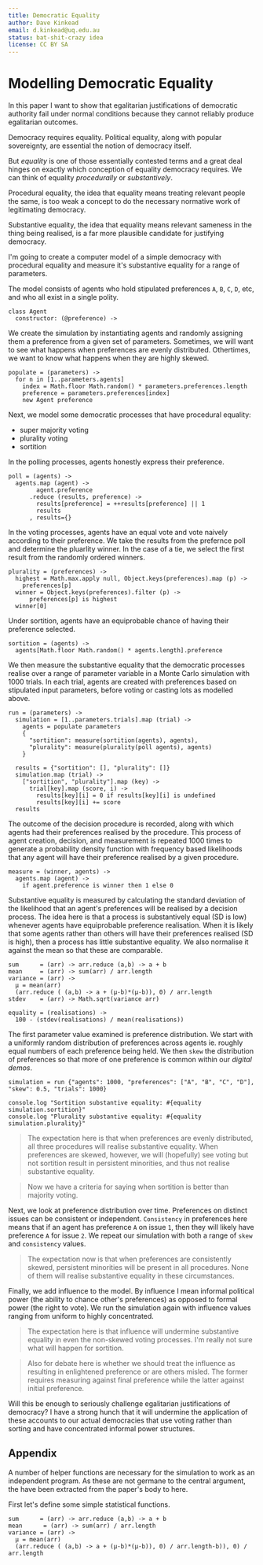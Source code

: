 ```yaml
---
title: Democratic Equality
author: Dave Kinkead
email: d.kinkead@uq.edu.au
status: bat-shit-crazy idea
license: CC BY SA
---
```


# Modelling Democratic Equality

In this paper I want to show that egalitarian justifications of democratic authority fail under normal conditions because they cannot reliably produce egalitarian outcomes.

Democracy requires equality.  Political equality, along with popular sovereignty, are essential the notion of democracy itself.

But _equality_ is one of those essentially contested terms and a great deal hinges on exactly which conception of equality democracy requires.  We can think of equality _procedurally_ or _substantively_.

Procedural equality, the idea that equality means treating relevant people the same, is too weak a concept to do the necessary normative work of legitimating democracy.

Substantive equality, the idea that equality means relevant sameness in the thing being realised, is a far more plausible candidate for justifying democracy.

I'm going to create a computer model of a simple democracy with procedural equality and measure it's substantive equality for a range of parameters.

The model consists of agents who hold stipulated preferences `A`, `B`, `C`, `D`, etc, and who all exist in a single polity.


    class Agent
      constructor: (@preference) ->


We create the simulation by instantiating agents and randomly assigning them a preference from a given set of parameters.  Sometimes, we will want to see what happens when preferences are evenly distributed.  Othertimes, we want to know what happens when they are highly skewed.


    populate = (parameters) ->
      for n in [1..parameters.agents]
        index = Math.floor Math.random() * parameters.preferences.length
        preference = parameters.preferences[index]
        new Agent preference


Next, we model some democratic processes that have procedural equality:

  - super majority voting
  - plurality voting
  - sortition

In the polling processes, agents honestly express their preference.  


    poll = (agents) ->
      agents.map (agent) ->
            agent.preference
          .reduce (results, preference) ->
            results[preference] = ++results[preference] || 1
            results
          , results={}


In the voting processes, agents have an equal vote and vote naively according to their preference.  We take the results from the prefernce poll and determine the pluarlity winner.  In the case of a tie, we select the first result from the randomly ordered winners.


    plurality = (preferences) ->
      highest = Math.max.apply null, Object.keys(preferences).map (p) ->
        preferences[p]
      winner = Object.keys(preferences).filter (p) ->
          preferences[p] is highest        
      winner[0]


Under sortition, agents have an equiprobable chance of having their preference selected.


    sortition = (agents) ->
      agents[Math.floor Math.random() * agents.length].preference


We then measure the substantive equality that the democratic processes realise over a range of parameter variable in a Monte Carlo simulation with 1000 trials.  In each trial, agents are created with preferences based on stipulated input parameters, before voting or casting lots as modelled above.


    run = (parameters) ->
      simulation = [1..parameters.trials].map (trial) ->
        agents = populate parameters
        {
          "sortition": measure(sortition(agents), agents), 
          "plurality": measure(plurality(poll agents), agents)
        }

      results = {"sortition": [], "plurality": []}
      simulation.map (trial) ->
        ["sortition", "plurality"].map (key) ->
          trial[key].map (score, i) ->
            results[key][i] = 0 if results[key][i] is undefined
            results[key][i] += score    
      results


The outcome of the decision procedure is recorded, along with which agents had their preferences realised by the procedure.  This process of agent creation, decision, and measurement is repeated 1000 times to generate a probability density function with frequency based likelihoods that any agent will have their preference realised by a given procedure.


    measure = (winner, agents) ->
      agents.map (agent) ->
        if agent.preference is winner then 1 else 0


Substantive equality is measured by calculating the standard deviation of the likelihood that an agent's preferences will be realised by a decision process.  The idea here is that a process is substantively equal (SD is low) whenever agents have equiprobable preference realisation.  When it is likely that some agents rather than others will have their preferences realised (SD is high), then a process has little substantive equality.  We also normalise it against the mean so that these are comparable.


    sum      = (arr) -> arr.reduce (a,b) -> a + b
    mean     = (arr) -> sum(arr) / arr.length
    variance = (arr) ->
      µ = mean(arr)
      (arr.reduce ( (a,b) -> a + (µ-b)*(µ-b)), 0) / arr.length
    stdev    = (arr) -> Math.sqrt(variance arr)

    equality = (realisations) ->
      100 - (stdev(realisations) / mean(realisations))
      


The first parameter value examined is preference distribution.  We start with a uniformly random distribution of preferences across agents ie. roughly equal numbers of each preference being held.  We then `skew` the distribution of preferences so that more of one preference is common within our _digital demos_.


    simulation = run {"agents": 1000, "preferences": ["A", "B", "C", "D"], "skew": 0.5, "trials": 1000}

    console.log "Sortition substantive equality: #{equality simulation.sortition}"
    console.log "Plurality substantive equality: #{equality simulation.plurality}"


> The expectation here is that when preferences are evenly distributed, all three procedures will realise substantive equality.  When preferences are skewed, however, we will (hopefully) see voting but not sortition result in persistent minorities, and thus not realise substantive equality.

> Now we have a criteria for saying when sortition is better than majority voting.

Next, we look at preference distribution over time.  Preferences on distinct issues can be consistent or independent.  `Consistency` in preferences here means that if an agent has preference `A` on issue `1`, then they will likely have preference `A` for issue `2`.  We repeat our simulation with both a range of `skew` and `consistency` values.

> The expectation now is that when preferences are consistently skewed, persistent minorities will be present in all procedures.  None of them will realise substantive equality in these circumstances.

Finally, we add influence to the model.  By influence I mean informal political power (the ability to chance other's preferences) as opposed to formal power (the right to vote).  We run the simulation again with influence values ranging from uniform to highly concentrated.

> The expectation here is that influence will undermine substantive equality in even the non-skewed voting processes.  I'm really not sure what will happen for sortition.

> Also for debate here is whether we should treat the influence as resulting in enlightened preference or are others misled. The former requires measuring against final preference while the latter against initial preference.

Will this be enough to seriously challenge egalitarian justifications of democracy? I have a strong hunch that it will undermine the application of these accounts to our actual democracies that use voting rather than sorting and have concentrated informal power structures.

## Appendix

A number of helper functions are necessary for the simulation to work as an independent program.  As these are not germane to the central argument, the have been extracted from the paper's body to here.  

First let's define some simple statistical functions.


    sum      = (arr) -> arr.reduce (a,b) -> a + b
    mean      = (arr) -> sum(arr) / arr.length
    variance = (arr) ->
      µ = mean(arr)
      (arr.reduce ( (a,b) -> a + (µ-b)*(µ-b)), 0) / arr.length-b)), 0) / arr.length